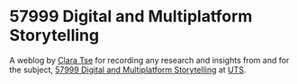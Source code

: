 57999 Digital and Multiplatform Storytelling
====

A weblog by [Clara Tse](http://claratse.com/ "Clara Tse") for recording any research and insights from and for the subject, [57999 Digital and Multiplatform Storytelling](http://handbook.uts.edu.au/subjects/57999.html "57999 Digital and Multiplatform Storytelling") at [UTS](http://uts.edu.au/ "UTS: University of Techology Sydney").
